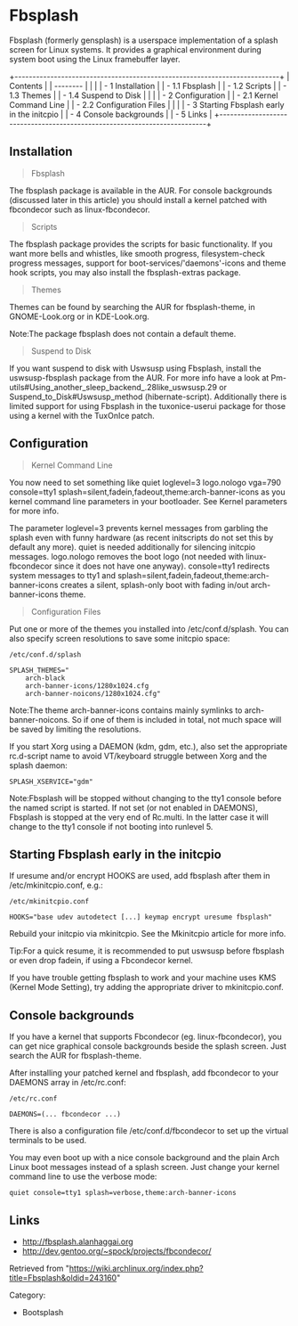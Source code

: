 Fbsplash
========

Fbsplash (formerly gensplash) is a userspace implementation of a splash
screen for Linux systems. It provides a graphical environment during
system boot using the Linux framebuffer layer.

+--------------------------------------------------------------------------+
| Contents                                                                 |
| --------                                                                 |
|                                                                          |
| -   1 Installation                                                       |
|     -   1.1 Fbsplash                                                     |
|     -   1.2 Scripts                                                      |
|     -   1.3 Themes                                                       |
|     -   1.4 Suspend to Disk                                              |
|                                                                          |
| -   2 Configuration                                                      |
|     -   2.1 Kernel Command Line                                          |
|     -   2.2 Configuration Files                                          |
|                                                                          |
| -   3 Starting Fbsplash early in the initcpio                            |
| -   4 Console backgrounds                                                |
| -   5 Links                                                              |
+--------------------------------------------------------------------------+

Installation
------------

> Fbsplash

The fbsplash package is available in the AUR. For console backgrounds
(discussed later in this article) you should install a kernel patched
with fbcondecor such as linux-fbcondecor.

> Scripts

The fbsplash package provides the scripts for basic functionality. If
you want more bells and whistles, like smooth progress, filesystem-check
progress messages, support for boot-services/'daemons'-icons and theme
hook scripts, you may also install the fbsplash-extras package.

> Themes

Themes can be found by searching the AUR for fbsplash-theme, in
GNOME-Look.org or in KDE-Look.org.

Note:The package fbsplash does not contain a default theme.

> Suspend to Disk

If you want suspend to disk with Uswsusp using Fbsplash, install the
uswsusp-fbsplash package from the AUR. For more info have a look at
Pm-utils#Using_another_sleep_backend_.28like_uswsusp.29 or
Suspend_to_Disk#Uswsusp_method (hibernate-script). Additionally there is
limited support for using Fbsplash in the tuxonice-userui package for
those using a kernel with the TuxOnIce patch.

Configuration
-------------

> Kernel Command Line

You now need to set something like
quiet loglevel=3 logo.nologo vga=790 console=tty1 splash=silent,fadein,fadeout,theme:arch-banner-icons
as you kernel command line parameters in your bootloader. See Kernel
parameters for more info.

The parameter loglevel=3 prevents kernel messages from garbling the
splash even with funny hardware (as recent initscripts do not set this
by default any more). quiet is needed additionally for silencing
initcpio messages. logo.nologo removes the boot logo (not needed with
linux-fbcondecor since it does not have one anyway). console=tty1
redirects system messages to tty1 and
splash=silent,fadein,fadeout,theme:arch-banner-icons creates a silent,
splash-only boot with fading in/out arch-banner-icons theme.

> Configuration Files

Put one or more of the themes you installed into /etc/conf.d/splash. You
can also specify screen resolutions to save some initcpio space:

    /etc/conf.d/splash

    SPLASH_THEMES="
        arch-black
        arch-banner-icons/1280x1024.cfg
        arch-banner-noicons/1280x1024.cfg"

Note:The theme arch-banner-icons contains mainly symlinks to
arch-banner-noicons. So if one of them is included in total, not much
space will be saved by limiting the resolutions.

If you start Xorg using a DAEMON (kdm, gdm, etc.), also set the
appropriate rc.d-script name to avoid VT/keyboard struggle between Xorg
and the splash daemon:

    SPLASH_XSERVICE="gdm"

Note:Fbsplash will be stopped without changing to the tty1 console
before the named script is started. If not set (or not enabled in
DAEMONS), Fbsplash is stopped at the very end of Rc.multi. In the latter
case it will change to the tty1 console if not booting into runlevel 5.

Starting Fbsplash early in the initcpio
---------------------------------------

If uresume and/or encrypt HOOKS are used, add fbsplash after them in
/etc/mkinitcpio.conf, e.g.:

    /etc/mkinitcpio.conf

    HOOKS="base udev autodetect [...] keymap encrypt uresume fbsplash"

Rebuild your initcpio via mkinitcpio. See the Mkinitcpio article for
more info.

Tip:For a quick resume, it is recommended to put uswsusp before fbsplash
or even drop fadein, if using a Fbcondecor kernel.

If you have trouble getting fbsplash to work and your machine uses KMS
(Kernel Mode Setting), try adding the appropriate driver to
mkinitcpio.conf.

Console backgrounds
-------------------

If you have a kernel that supports Fbcondecor (eg. linux-fbcondecor),
you can get nice graphical console backgrounds beside the splash screen.
Just search the AUR for fbsplash-theme.

After installing your patched kernel and fbsplash, add fbcondecor to
your DAEMONS array in /etc/rc.conf:

    /etc/rc.conf

    DAEMONS=(... fbcondecor ...)

There is also a configuration file /etc/conf.d/fbcondecor to set up the
virtual terminals to be used.

You may even boot up with a nice console background and the plain Arch
Linux boot messages instead of a splash screen. Just change your kernel
command line to use the verbose mode:

    quiet console=tty1 splash=verbose,theme:arch-banner-icons

Links
-----

-   http://fbsplash.alanhaggai.org
-   http://dev.gentoo.org/~spock/projects/fbcondecor/

Retrieved from
"https://wiki.archlinux.org/index.php?title=Fbsplash&oldid=243160"

Category:

-   Bootsplash
